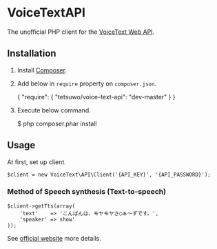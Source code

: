 VoiceTextAPI
============

The unofficial PHP client for the [VoiceText Web API](https://cloud.voicetext.jp/webapi).


Installation
------------

1. Install [Composer](https://getcomposer.org/).

2. Add below in `require` property on `composer.json`.

    {
        "require": {
            "tetsuwo/voice-text-api": "dev-master"
        }
    }

3. Execute below command.

    $ php composer.phar install


Usage
-----

At first, set up client.

    $client = new VoiceText\API\Client('{API_KEY}', '{API_PASSWORD}');


### Method of Speech synthesis (Text-to-speech)


    $client->getTts(array(
        'text'    => 'こんばんは、モヤモヤさ◯ぁ～ずです。',
        'speaker' => show'
    ));

See [official website](https://cloud.voicetext.jp/webapi) more details.
